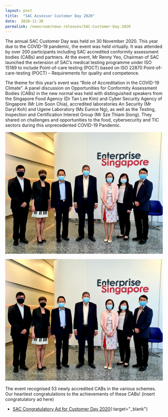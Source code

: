 ```yaml
---
layout: post
title:  "SAC Assessor Customer Day 2020"
date:  2020-11-30
permalink: /newsroom/news-releases/SAC-Customer-Day-2020
---
```


The annual SAC Customer Day was held on 30 November 2020. This year due to the COVID-19 pandemic, the event was held virtually. It was attended by over 200 participants including SAC accredited conformity assessment bodies (CABs) and partners. At the event, Mr Renny Yeo, Chairman of SAC launched the extension of SAC’s medical testing programme under ISO 15189 to include Point-of-care testing (POCT) based on ISO 22870 Point-of-care-testing (POCT) – Requirements for quality and competence.
 
The theme for this year’s event was “Role of Accreditation in the COVID-19 Climate”. A panel discussion on Opportunities for Conformity Assessment Bodies (CABs) in the new normal was held with distinguished speakers from the Singapore Food Agency (Dr Tan Lee Kim) and Cyber Security Agency of Singapore (Mr Lim Soon Chia), accredited laboratories An Security (Mr Daryl Koh) and Ugene Laboratory (Ms Eunice Ng), as well as the Testing, Inspection and Certification Interest Group (Mr Sze Thiam Siong). They shared on challenges and opportunities to the food, cybersecurity and TIC sectors during this unprecedented COVID-19 Pandemic.
 
![SAC1](/images/press-release//photos/39D78D63-A33E-4834-8F05-57C7E8C3E142.jpeg)

![SAC1](/images/press-release//photos/39D78D63-A33E-4834-8F05-57C7E8C3E142.jpeg)


The event recognised 53 newly accredited CABs in the various schemes. Our heartiest congratulations to the achievements of these CABs!
(insert congratulatory ad here)

* [SAC Congratulatory Ad for Customer Day 2020](/files/documents/SAC-Congratulatory-Post-for-Newly-Accredited-CABs.pdf){:target="_blank"}

